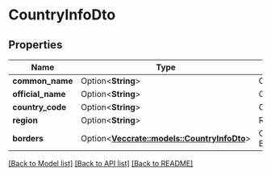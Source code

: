 # CountryInfoDto

## Properties

Name | Type | Description | Notes
------------ | ------------- | ------------- | -------------
**common_name** | Option<**String**> | CommonName | [optional]
**official_name** | Option<**String**> | OfficialName | [optional]
**country_code** | Option<**String**> | CountryCode | [optional]
**region** | Option<**String**> | Region | [optional]
**borders** | Option<[**Vec<crate::models::CountryInfoDto>**](CountryInfoDto.md)> | Country Borders | [optional]

[[Back to Model list]](../README.md#documentation-for-models) [[Back to API list]](../README.md#documentation-for-api-endpoints) [[Back to README]](../README.md)


